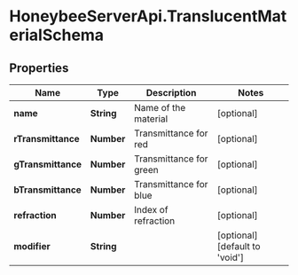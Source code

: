 # HoneybeeServerApi.TranslucentMaterialSchema

## Properties
Name | Type | Description | Notes
------------ | ------------- | ------------- | -------------
**name** | **String** | Name of the material | [optional] 
**rTransmittance** | **Number** | Transmittance for red | [optional] 
**gTransmittance** | **Number** | Transmittance for green | [optional] 
**bTransmittance** | **Number** | Transmittance for blue | [optional] 
**refraction** | **Number** | Index of refraction | [optional] 
**modifier** | **String** |  | [optional] [default to &#39;void&#39;]


